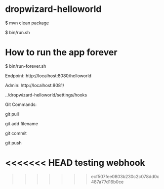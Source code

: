 dropwizard-helloworld
=====================

$ mvn clean package

$ bin/run.sh 

# How to run the app  forever

$ bin/run-forever.sh

Endpoint: http://localhost:8080/helloworld

Admin: http://localhost:8081/

../dropwizard-helloworld/settings/hooks

Git Commands:

git pull

git add filename

git commit

git push

<<<<<<< HEAD
testing webhook
=======
>>>>>>> ecf507fee0803b230c2c078dd0c487a77d16b0ce
